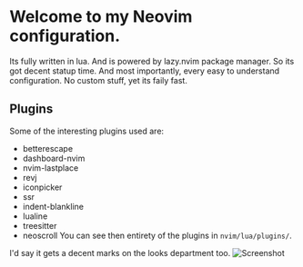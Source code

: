 # Welcome to my Neovim configuration.

Its fully written in lua. And is powered by lazy.nvim package manager. So its got decent statup time. And most importantly, every easy to understand configuration. No custom stuff, yet its faily fast. 


## Plugins
Some of the interesting plugins used are:
* betterescape
* dashboard-nvim         
* nvim-lastplace
* revj    
* iconpicker                
* ssr
* indent-blankline  
* lualine    
* treesitter
* neoscroll 
You can see then entirety of the plugins in ``nvim/lua/plugins/``.

I'd say it gets a decent marks on the looks department too.
![Screenshot](https://lh3.googleusercontent.com/pw/AJFCJaWO2L5Lv0EAhYS2diq75KTYpd2gb3CMdEusoRFAow5Gol3Rndmklqr2fqvVzrb4KxNtByvx3Tma2nGOVxNcZafqiPcFhakKyYhb9ShmBlz19diELfsnSdgEGAVK3dQaK0WTUJ8I1gsdx7a-gJM5BpoZ=w1680-h945-s-no?authuser=0)
